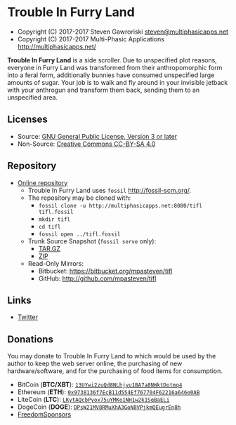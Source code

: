 # Trouble In Furry Land

 * Copyright (C) 2017-2017 Steven Gawroriski
   <steven@multiphasicapps.net>
 * Copyright (C) 2017-2017 Multi-Phasic Applications
   <http://multiphasicapps.net/>

**Trouble In Furry Land** is a side scroller. Due to unspecified plot reasons,
everyone in Furry Land was transformed from their anthropomorphic form into
a feral form, additionally bunnies have consumed unspecified large amounts of
sugar. Your job is to walk and fly around in your invisible jetback with your
anthrogun and transform them back, sending them to an unspecified area.

## Licenses

 * Source:
   [GNU General Public License, Version 3 or later](license.mkd)
 * Non-Source:
   [Creative Commons CC-BY-SA 4.0](license.mkd)

## Repository

 * [Online repository](http://multiphasicapps.net:8080/tifl)
   * Trouble In Furry Land uses `fossil` <http://fossil-scm.org/>.
   * The repository may be cloned with:
     * `fossil clone -u http://multiphasicapps.net:8080/tifl `
       ` tifl.fossil`
     * `mkdir tifl`
     * `cd tifl`
     * `fossil open ../tifl.fossil`
   * Trunk Source Snapshot (`fossil serve` only):
     * [TAR.GZ](/tarball/tifl-trunk.tar.gz?uuid=trunk)
     * [ZIP](/zip/tifl-trunk.zip?uuid=trunk)
   * Read-Only Mirrors:
     * Bitbucket: <https://bitbucket.org/mpasteven/tifl>
     * GitHub: <http://github.com/mpasteven/tifl>

## Links

 * [Twitter](https://twitter.com/MultiPhasicApps)

## Donations

You may donate to Trouble In Furry Land to which would be used by the author to
keep the web server online, the purchasing of new hardware/software, and for
the purchasing of food items for consumption.

 * BitCoin (**BTC/XBT**): [`13UYwi2zuQd8NLhjyu1BA7a8NWktDotmq4`](
   bitcoin:13UYwi2zuQd8NLhjyu1BA7a8NWktDotmq4)
 * Ethereum (**ETH**): [`0x9738136f7EcB11d554Ef767704F62216a646e0AB`](
   ethereum:0x9738136f7EcB11d554Ef767704F62216a646e0AB)
 * LiteCoin (**LTC**): [`LKytAQcbPyox75uYMKo1NH1w2k1SqBaELi`](
   litecoin:LKytAQcbPyox75uYMKo1NH1w2k1SqBaELi)
 * DogeCoin (**DOGE**): [`DPsW21MV8RMuXhA3GoN8VPjkmQEugrEn8h`](
   dogecoin:DPsW21MV8RMuXhA3GoN8VPjkmQEugrEn8h)
 * [FreedomSponsors](https://freedomsponsors.org/user/mpasteven/)

